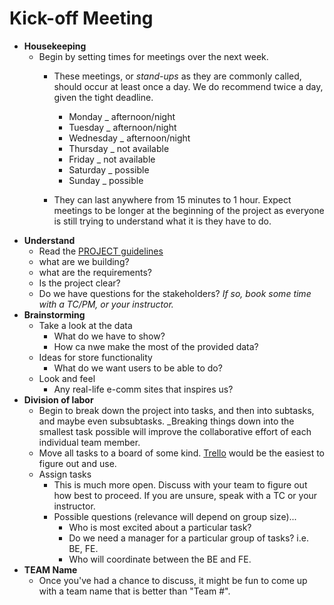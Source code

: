 # Kick-off Meeting

- **Housekeeping**
  - Begin by setting times for meetings over the next week.
    - These meetings, or _stand-ups_ as they are commonly called, should occur at least once a day. We do recommend twice a day, given the tight deadline.

      - Monday _ afternoon/night
      - Tuesday _ afternoon/night
      - Wednesday _ afternoon/night
      - Thursday _ not available
      - Friday _ not available
      - Saturday _ possible
      - Sunday _ possible

    - They can last anywhere from 15 minutes to 1 hour. Expect meetings to be longer at the beginning of the project as everyone is still trying to understand what it is they have to do.
- **Understand**
  - Read the [PROJECT guidelines](PROJECT.md)
  - what are we building?
  - what are the requirements?
  - Is the project clear?
  - Do we have questions for the stakeholders? _If so, book some time with a TC/PM, or your instructor._
- **Brainstorming**
  - Take a look at the data
    - What do we have to show?
    - How ca nwe make the most of the provided data?
  - Ideas for store functionality
    - What do we want users to be able to do?
  - Look and feel
    - Any real-life e-comm sites that inspires us?
- **Division of labor**
  - Begin to break down the project into tasks, and then into subtasks, and maybe even subsubtasks. \_Breaking things down into the smallest task possible will improve the collaborative effort of each individual team member.
  - Move all tasks to a board of some kind. [Trello](https://trello.com) would be the easiest to figure out and use.
  - Assign tasks
    - This is much more open. Discuss with your team to figure out how best to proceed. If you are unsure, speak with a TC or your instructor.
    - Possible questions (relevance will depend on group size)...
      - Who is most excited about a particular task?
      - Do we need a manager for a particular group of tasks? i.e. BE, FE.
      - Who will coordinate between the BE and FE.
- **TEAM Name**
  - Once you've had a chance to discuss, it might be fun to come up with a team name that is better than "Team #".
